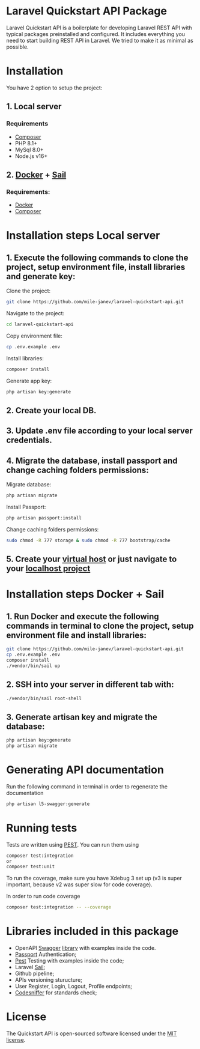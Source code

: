 # Laravel Quickstart API Package

Laravel Quickstart API is a boilerplate for developing Laravel REST API with typical packages preinstalled and configured. It includes everything you need to start building REST API in Laravel. We tried to make it as minimal as possible.



# Installation
You have 2 option to setup the project:

## 1. Local server
### Requirements
- [Composer](https://getcomposer.org/download/)
- PHP 8.1+
- MySql 8.0+
- Node.js v16+

## 2. [Docker]((https://docs.docker.com/engine/install/)) + [Sail](https://laravel.com/docs/9.x/sail)
### Requirements:
- [Docker](https://docs.docker.com/engine/install/)
- [Composer](https://getcomposer.org/download/)


# Installation steps Local server

## 1. Execute the following commands to clone the project, setup environment file, install libraries and generate key:

Clone the project:
```bash
git clone https://github.com/mile-janev/laravel-quickstart-api.git
```
Navigate to the project:
```bash
cd laravel-quickstart-api
```
Copy environment file:
```bash
cp .env.example .env
```
Install libraries:
```bash
composer install
```
Generate app key:
```bash
php artisan key:generate
```

## 2. Create your local DB.

## 3. Update .env file according to your local server credentials.

## 4. Migrate the database, install passport and change caching folders permissions:

Migrate database:
```bash
php artisan migrate
```
Install Passport:
```bash
php artisan passport:install
```
Change caching folders permissions:
```bash
sudo chmod -R 777 storage & sudo chmod -R 777 bootstrap/cache
```

## 5. Create your [virtual host](https://httpd.apache.org/docs/2.4/vhosts/examples.html) or just navigate to your [localhost project](http://localhost/laravel-quickstart-api/public/)

# Installation steps Docker + Sail

## 1. Run Docker and execute the following commands in terminal to clone the project, setup environment file and install libraries:

```bash
git clone https://github.com/mile-janev/laravel-quickstart-api.git
cp .env.example .env
composer install
./vendor/bin/sail up
```

## 2. SSH into your server in different tab with:
```bash
./vendor/bin/sail root-shell
```

## 3. Generate artisan key and migrate the database:
```bash
php artisan key:generate
php artisan migrate
```

# Generating API documentation
Run the following command in terminal in order to regenerate the documentation
```bash
php artisan l5-swagger:generate
```


# Running tests
Tests are written using [PEST](https://pestphp.com/). You can run them using 
```bash
composer test:integration
or
composer test:unit
```

To run the coverage, make sure you have Xdebug 3 set up (v3 is super important, because v2 was super slow for code coverage).

In order to run code coverage
```bash
composer test:integration -- --coverage
```

# Libraries included in this package
- OpenAPI [Swagger](https://swagger.io/) [library](https://github.com/DarkaOnLine/L5-Swagger) with examples inside the code.
- [Passport](https://github.com/laravel/passport) Authentication;
- [Pest](https://github.com/pestphp/pest-plugin-laravel) Testing with examples inside the code;
- Laravel [Sail](https://github.com/laravel/sail);
- Github pipeline;
- APIs versioning sturucture;
- User Register, Login, Logout, Profile endpoints;
- [Codesniffer](https://github.com/squizlabs/php_codesniffer) for standards check;

# License

The Quickstart API is open-sourced software licensed under the  [MIT license](https://opensource.org/licenses/MIT).
